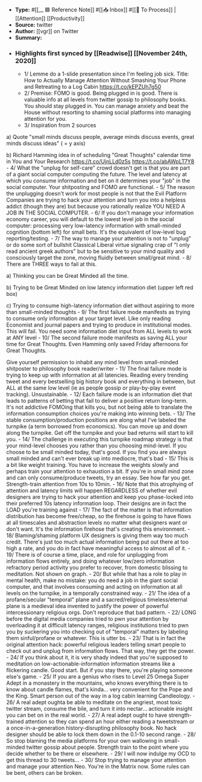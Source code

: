- **Type:** #[[__ 🟦  Reference Note]] #[[📥 Inbox]] #[[📝 To Process]] | [[Attention]] [[Productivity]]
- **Source:**  twitter
- **Author:** [[vgr]] on Twitter
- **Summary:**
- ### Highlights first synced by [[Readwise]] [[November 24th, 2020]]
    - 1/ Lemme do a 1-slide presentation since I'm feeling job sick. Title: How to Actually Manage Attention Without Smashing Your Phone and Retreating to a Log Cabin https://t.co/kEPZUh7g50 
    - 2/ Premise: FOMO is good. Being plugged in is good. There is valuable info at all levels from twitter gossip to philosophy books. You should stay plugged in. You can manage anxiety and beat the House without resorting to shaming social platforms into managing attention for you. 
    - 3/ Inspiration from 2 sources

a) Quote "small minds discuss people, average minds discuss events, great minds discuss ideas" ( = y axis)

b) Richard Hamming idea in of scheduling "Great Thoughts" calendar time in You and Your Research https://t.co/UjnLLd0z5s https://t.co/abAWpLT7Y8 
    - 4/ What the "unplug for self-care" crowd doesn't get is that you are part of a giant social computer computing the future. The level and latency at which you consume information and bet on it determines your "job" in the social computer. Your shitposting and FOMO are functional. 
    - 5/ The reason the unplugging doesn't work for most people is not that the Evil Platform Companies are trying to hack your attention and turn you into a helpless addict (though they are) but because you rationally realize YOU NEED A JOB IN THE SOCIAL COMPUTER. 
    - 6/ If you don't manage your information economy career, you will default to the lowest level job in the social computer: processing very low-latency information with small-minded cognition (bottom left) for small bets. It's the equivalent of low-level bug reporting/testing. 
    - 7/ The way to manage your attention is not to "unplug" or do some sort of bullshit Classical Liberal virtue signaling crap of "I only read ancient greek authors" but to be sensitive to your mind quality and consciously target the zone, moving fluidly between small/great mind. 
    - 8/ There are THREE ways to fail at this.

a) Thinking you can be Great Minded all the time.

b) Trying to be Great Minded on low latency information diet (upper left red box)

c) Trying to consume high-latency information diet without aspiring to more than small-minded thoughts 
    - 9/ The first failure mode manifests as trying to consume only information at your target level. Like only reading Economist and journal papers and trying to produce in institutional modes. This will fail. You need some information diet input from ALL levels to work at ANY level 
    - 10/ The second failure mode manifests as saving ALL your time for Great Thoughts. Even Hamming only saved Friday afternoons for Great Thoughts. 

Give yourself permission to inhabit any mind level from small-minded shitposter to philosophy book reader/writer 
    - 11/ The final failure mode is trying to keep up with information at all latencies. Reading every trending tweet and every bestselling big history book and everything in between, but ALL at the same low level (ie as people gossip or play-by-play event tracking). Unsustainable. 
    - 12/ Each failure mode is an information diet that leads to patterns of betting that fail to deliver a positive return long-term. It's not addictive FOMOing that kills you, but not being able to translate the information consumption choices you're making into winning bets. 
    - 13/ The stable consumption/production positions are along what I've labeled the turnpike (a term borrowed from economics). You can move up and down along the turnpike. Get off the turnpike and your bad returns will start to kill you. 
    - 14/ The challenge in executing this turnpike roadmap strategy is that your mind-level chooses you rather than you choosing mind-level. If you choose to be small minded today, that's good. If you find you are always small minded and can't ever break up into mediocre, that's bad 
    - 15/ This is a bit like weight training. You have to increase the weights slowly and perhaps train your attention to exhaustion a bit. If you're in small mind zone and can only consume/produce tweets, try an essay. See how far you get. Strength-train attention from 10s to 10min. 
    - 16/ Note that this atrophying of attention and latency limits will happen REGARDLESS of whether evil designers are trying to hack your attention and keep you phase-locked into their preferred 10s latency information loop. Their designs are in fact the LOAD you're training against 
    - 17/ The fact of the matter is that information distribution has become free/cheap, so the firehose is going to have flows at all timescales and abstraction levels no matter what designers want or don't want. It's the information firehose that's creating this environment. 
    - 18/ Blaming/shaming platform UX designers is giving them way too much credit. There's just too much actual information being put out there at too high a rate, and you do in fact have meaningful access to almost all of it. 
    - 19/ There is of course a time, place, and role for unplugging from information flows entirely, and doing whatever low/zero information refractory period activity you prefer to recover, from domestic blissing to meditation. Not shown on graph. 
    - 20/ But while that has a role to play in mental health, make no mistake: you do need a job in the giant social computer, and that involves consuming and acting on information at all levels on the turnpike, in a temporally constrained way. 
    - 21/ The idea of a profane/secular "temporal" plane and a sacred/religious timeless/eternal plane is a medieval idea invented to justify the power of powerful intercessionary religious orgs. Don't reproduce that bad pattern. 
    - 22/ LONG before the digital media companies tried to pwn your attention by overloading it at difficult latency ranges, religious institutions tried to pwn you by suckering you into checking out of "temporal" matters by labeling them sinful/profane or whatever. This is utter bs. 
    - 23/ That is in fact the original attention hack: powerful religious leaders telling smart people to check out and unplug from information flows. That way, they get the power. 
    - 24/ If you think about it, it is very shady indeed that you're supposed to meditation on low-actionable-information information streams like a flickering candle. Good start. But if you stay there, you're playing someone else's game. 
    - 25/ If you are a genius who rises to Level 25 Omega Super Adept in a monastery in the mountains, who knows everything there is to know about candle flames, that's kinda... very convenient for the Pope and the King. Smart person out of the way in a log cabin learning Candleology. 
    - 26/ A real adept oughta be able to meditate on the angriest, most toxic twitter stream, consume the bile, and turn it into nectar... actionable insight you can bet on in the real world. 
    - 27/ A real adept ought to have strength-trained attention so they can spend an hour either reading a tweetstream or a once-in-a-generation history-disrupting philosophy book. No hack designer should be able to lock them down in the 0.1-10 second range. 
    - 28/ So stop blaming the media platforms for your own wallowing in small-minded twitter gossip about people. Strength train to the point where you decide whether to be there or elsewhere. 
    - 29/ I will now indulge my OCD to get this thread to 30 tweets... 
    - 30/ Stop trying to manage your attention and manage your attention Neo. You're in the Matrix now. Some rules can be bent, others can be broken. 
